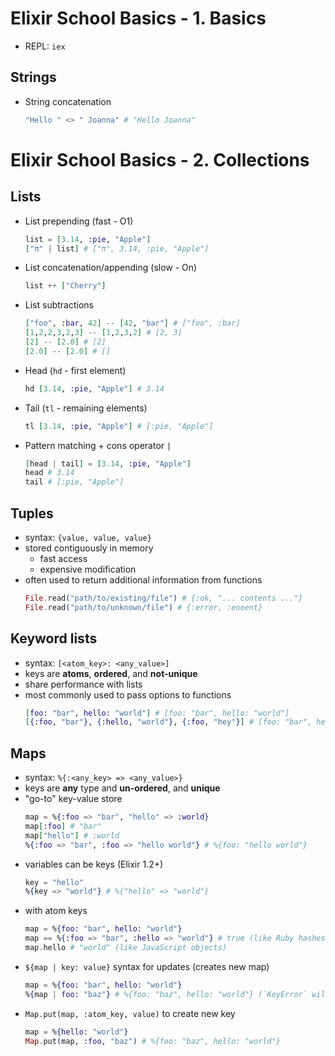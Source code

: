 # Elixir School Basics - 1. Basics

- REPL: `iex`

## Strings

- String concatenation
  ```elixir
  "Hello " <> " Joanna" # "Hello Joanna"
  ```

# Elixir School Basics - 2. Collections

## Lists

- List prepending (fast - O1)
  ```elixir
  list = [3.14, :pie, "Apple"]
  ["π" | list] # ["π", 3.14, :pie, "Apple"]
  ```
- List concatenation/appending (slow - On)
  ```elixir
  list ++ ["Cherry"]
  ```
- List subtractions
  ```elixir
  ["foo", :bar, 42] -- [42, "bar"] # ["foo", :bar]
  [1,2,2,3,2,3] -- [1,2,3,2] # [2, 3]
  [2] -- [2.0] # [2]
  [2.0] -- [2.0] # []
  ```
- Head (`hd` - first element)
  ```elixir
  hd [3.14, :pie, "Apple"] # 3.14
  ```
- Tail (`tl` - remaining elements)
  ```elixir
  tl [3.14, :pie, "Apple"] # [:pie, "Apple"]
  ```
- Pattern matching + cons operator `|`
  ```elixir
  [head | tail] = [3.14, :pie, "Apple"]
  head # 3.14
  tail # [:pie, "Apple"]
  ```

## Tuples

- syntax: `{value, value, value}`
- stored contiguously in memory
  - fast access
  - expensive modification
- often used to return additional information from functions
  ```elixir
  File.read("path/to/existing/file") # {:ok, "... contents ..."}
  File.read("path/to/unknown/file") # {:error, :enoent}
  ```

## Keyword lists

- syntax: `[<atom_key>: <any_value>]`
- keys are **atoms**, **ordered**, and **not-unique**
- share performance with lists
- most commonly used to pass options to functions
  ```elixir
  [foo: "bar", hello: "world"] # [foo: "bar", hello: "world"]
  [{:foo, "bar"}, {:hello, "world"}, {:foo, "hey"}] # [foo: "bar", hello: "world", foo: "hey"]
  ```

## Maps

- syntax: `%{:<any_key> => <any_value>}`
- keys are **any** type and **un-ordered**, and **unique**
- "go-to" key-value store
  ```elixir
  map = %{:foo => "bar", "hello" => :world}
  map[:foo] # "bar"
  map["hello"] # :world
  %{:foo => "bar", :foo => "hello world"} # %{foo: "hello world"}
  ```
- variables can be keys (Elixir 1.2+)
  ```elixir
  key = "hello"
  %{key => "world"} # %{"hello" => "world"}
  ```
- with atom keys
  ```elixir
  map = %{foo: "bar", hello: "world"}
  map == %{:foo => "bar", :hello => "world"} # true (like Ruby hashes with symbols)
  map.hello # "world" (like JavaScript objects)
  ```
- `${map | key: value}` syntax for updates (creates new map)
  ```elixir
  map = %{foo: "bar", hello: "world"}
  %{map | foo: "baz"} # %{foo: "baz", hello: "world"} (`KeyError` will be raised if `foo:` key doesn't exist)
  ```
- `Map.put(map, :atom_key, value)` to create new key
  ```elixir
  map = %{hello: "world"}
  Map.put(map, :foo, "baz") # %{foo: "baz", hello: "world"}
  ```
